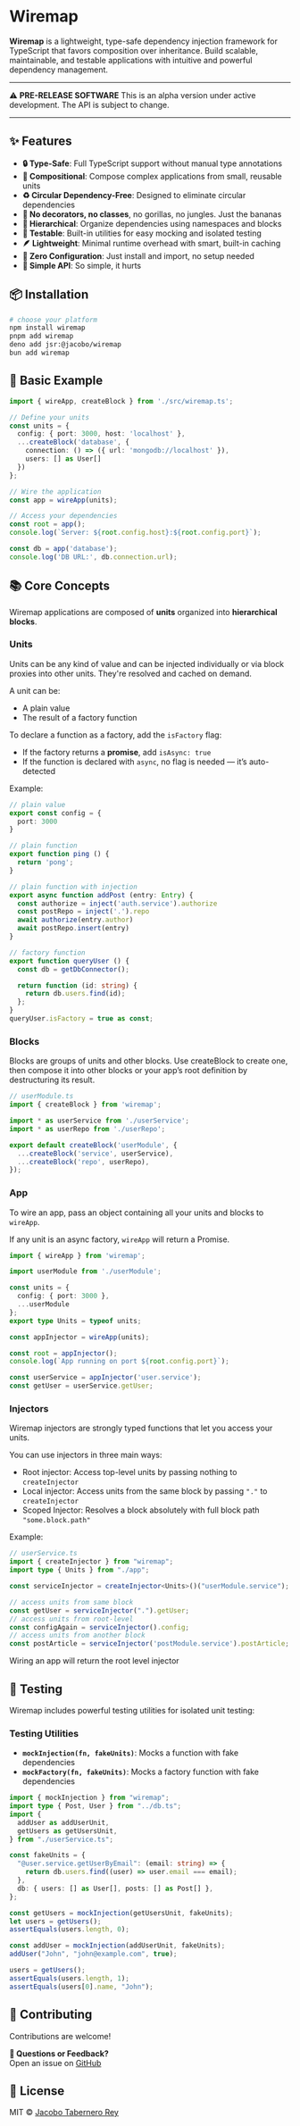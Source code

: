 # Wiremap

**Wiremap** is a lightweight, type-safe dependency injection framework for TypeScript that favors composition over inheritance. Build scalable, maintainable, and testable applications with intuitive and powerful dependency management.

---

⚠️ **PRE-RELEASE SOFTWARE** 
This is an alpha version under active development. The API is subject to change.  

---

## ✨ Features

- **🔒 Type-Safe**: Full TypeScript support without manual type annotations  
- **🧱 Compositional**: Compose complex applications from small, reusable units  
- **♻️ Circular Dependency-Free**: Designed to eliminate circular dependencies  
- **🤯 No decorators, no classes**, no gorillas, no jungles. Just the bananas  
- **🌲 Hierarchical**: Organize dependencies using namespaces and blocks  
- **🧪 Testable**: Built-in utilities for easy mocking and isolated testing  
- **🪶 Lightweight**: Minimal runtime overhead with smart, built-in caching  
- **🔌 Zero Configuration**: Just install and import, no setup needed  
- **🔨 Simple API**: So simple, it hurts  


## 📦 Installation

```bash
# choose your platform
npm install wiremap
pnpm add wiremap
deno add jsr:@jacobo/wiremap
bun add wiremap
```


## 🚀 Basic Example

```ts
import { wireApp, createBlock } from './src/wiremap.ts';

// Define your units
const units = {
  config: { port: 3000, host: 'localhost' },
  ...createBlock('database', {
    connection: () => ({ url: 'mongodb://localhost' }),
    users: [] as User[]
  })
};

// Wire the application
const app = wireApp(units);

// Access your dependencies
const root = app();
console.log(`Server: ${root.config.host}:${root.config.port}`);

const db = app('database');
console.log('DB URL:', db.connection.url);
```


## 📚 Core Concepts

Wiremap applications are composed of **units** organized into **hierarchical blocks**.

### Units

Units can be any kind of value and can be injected individually or via block proxies into other units. They're resolved and cached on demand.

A unit can be:

- A plain value  
- The result of a factory function  

To declare a function as a factory, add the `isFactory` flag:

- If the factory returns a **promise**, add `isAsync: true`  
- If the function is declared with `async`, no flag is needed — it’s auto-detected  

Example:

```ts
// plain value
export const config = {
  port: 3000
}

// plain function 
export function ping () {
  return 'pong';
}

// plain function with injection
export async function addPost (entry: Entry) {
  const authorize = inject('auth.service').authorize
  const postRepo = inject('.').repo
  await authorize(entry.author)
  await postRepo.insert(entry)
}

// factory function
export function queryUser () {
  const db = getDbConnector();

  return function (id: string) {
    return db.users.find(id);
  };
}
queryUser.isFactory = true as const;
```

### Blocks

Blocks are groups of units and other blocks. Use createBlock to create one, then compose it into other blocks or your app’s root definition by destructuring its result.


```ts
// userModule.ts
import { createBlock } from 'wiremap';

import * as userService from './userService';
import * as userRepo from './userRepo';

export default createBlock('userModule', {
  ...createBlock('service', userService),
  ...createBlock('repo', userRepo),
});
```

### App

To wire an app, pass an object containing all your units and blocks to `wireApp`.

If any unit is an async factory, `wireApp` will return a Promise.

```ts
import { wireApp } from 'wiremap';

import userModule from './userModule';

const units = {
  config: { port: 3000 },
  ...userModule
};
export type Units = typeof units;

const appInjector = wireApp(units);

const root = appInjector();
console.log(`App running on port ${root.config.port}`);

const userService = appInjector('user.service');
const getUser = userService.getUser;
```


### Injectors

Wiremap injectors are strongly typed functions that let you access your units.

You can use injectors in three main ways:

- Root injector: Access top-level units by passing nothing to `createInjector`
- Local injector: Access units from the same block by passing `"."`  to `createInjector`
- Scoped Injector: Resolves a block absolutely with full block path `"some.block.path"`

Example:

```ts
// userService.ts
import { createInjector } from "wiremap";
import type { Units } from "./app";

const serviceInjector = createInjector<Units>()("userModule.service");

// access units from same block
const getUser = serviceInjector(".").getUser;
// access units from root-level
const configAgain = serviceInjector().config; 
// access units from another block
const postArticle = serviceInjector('postModule.service').postArticle;
```

Wiring an app will return the root level injector


## 🧪 Testing

Wiremap includes powerful testing utilities for isolated unit testing:

### Testing Utilities

- **`mockInjection(fn, fakeUnits)`**: Mocks a function with fake dependencies
- **`mockFactory(fn, fakeUnits)`**: Mocks a factory function with fake
  dependencies

```ts
import { mockInjection } from "wiremap";
import type { Post, User } from "../db.ts";
import {
  addUser as addUserUnit,
  getUsers as getUsersUnit,
} from "./userService.ts";

const fakeUnits = {
  "@user.service.getUserByEmail": (email: string) => {
    return db.users.find((user) => user.email === email);
  },
  db: { users: [] as User[], posts: [] as Post[] },
};

const getUsers = mockInjection(getUsersUnit, fakeUnits);
let users = getUsers();
assertEquals(users.length, 0);

const addUser = mockInjection(addUserUnit, fakeUnits);
addUser("John", "john@example.com", true);

users = getUsers();
assertEquals(users.length, 1);
assertEquals(users[0].name, "John");
```


## 🤝 Contributing

Contributions are welcome!

**💬 Questions or Feedback?**  
Open an issue on [GitHub](https://github.com/jacoborus/wiremap/issues)

## 📄 License

MIT © [Jacobo Tabernero Rey](https://github.com/jacoborus)
